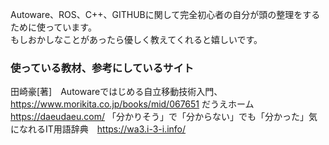 Autoware、ROS、C++、GITHUBに関して完全初心者の自分が頭の整理をするために使っています。
<br>もしおかしなことがあったら優しく教えてくれると嬉しいです。

### 使っている教材、参考にしているサイト
田崎豪[著]　Autowareではじめる自立移動技術入門、https://www.morikita.co.jp/books/mid/067651
だうえホーム　https://daeudaeu.com/
「分かりそう」で「分からない」でも「分かった」気になれるIT用語辞典　https://wa3.i-3-i.info/
